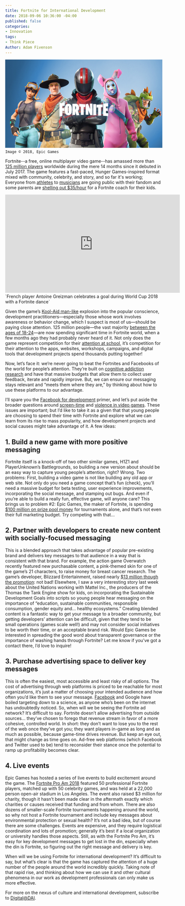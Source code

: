```yaml
---
title: Fortnite for International Development
date: 2018-09-06 10:36:00 -04:00
published: false
categories:
- Innovation
tags:
- Think Piece
Author: Adam Fivenson
---
```



![fortnite-superhero-art-01-ps4-us-27apr18.jpg](/uploads/fortnite-superhero-art-01-ps4-us-27apr18.jpg)`Image © 2018, Epic Games`

Fortnite--a free, online multiplayer video game--has amassed more than [125 million players](https://www.epicgames.com/fortnite/en-US/news/announcing-2018-2019-fortnite-competitive-season) worldwide during the mere 14 months since it debuted in July 2017. The game features a fast-paced, Hunger Games-inspired format mixed with community, celebrity, and story, and so far it's working; Everyone from [athletes](https://ftw.usatoday.com/2018/03/fortnite-is-taking-over-the-sports-world) to [musicians](https://www.theverge.com/2018/3/15/17123424/ninja-drake-fortnite-twitch-stream-record-travis-scott-juju) are going public with their fandom and some parents are [shelling out $35/hour]( https://www.sfgate.com/technology/businessinsider/article/Parents-are-paying-as-much-as-35-an-hour-for-13123982.php) for a Fortnite coach for their kids. 

<iframe width="560" height="315" src="https://www.youtube.com/embed/84EjlkrtnQ4" frameborder="0" allow="autoplay; encrypted-media" allowfullscreen></iframe>`French player Antoine Greizman celebrates a goal during World Cup 2018 with a Fortnite dance`

<!--more-->

Given the game’s [Kool-Aid man-like](https://www.youtube.com/watch?v=_fjEViOF4JE) explosion into the popular conscience, development practitioners—especially those whose work involves awareness or behavior change, which I suspect is most of us—should be paying close attention. 125 million people—the vast majority [between the ages of 18-24](https://www.vertoanalytics.com/chart-week-deep-dive-fortnite/)—are now spending significant time in Fortnite world, when a few months ago they had probably never heard of it. Not only does the game represent competition for their [attention at school](https://www.nbcnews.com/tech/video-games/parents-work-put-boundaries-fortnite-during-school-year-n904516), it’s competition for their attention to the apps, websites, workshops, campaigns, and digital tools that development projects spend thousands putting together! 

Now, let’s face it: we’re never going to beat the Fortnites and Facebooks of the world for people’s attention. They’re built on [cognitive addiction research](http://www.slate.com/articles/technology/technology/2017/11/facebook_was_designed_to_be_addictive_does_that_make_it_evil.html) and have that massive budgets that allow them to collect user feedback, iterate and rapidly improve. But, we can ensure our messaging stays relevant and “meets them where they are,” by thinking about how to use these platforms to our advantage.
 
I’ll spare you the [Facebook for development](https://dai-global-digital.com/facebook-chatbot.html) primer, and let’s put aside the broader questions around [screen-time](https://www.npr.org/sections/ed/2018/02/06/579555110/what-the-screen-time-experts-do-with-their-own-kids) and [violence in video games](https://www.businessinsider.com/video-games-and-violence-2018-3). These issues are important; but I’d like to take it as a given that that young people are choosing to spend their time with Fortnite and explore what we can learn from its rise to mass popularity, and how development projects and social causes might take advantage of it. A few ideas:

## 1. Build a new game with more positive messaging
Fortnite itself is a knock-off of two other similar games, H1Z1 and PlayerUnknown’s Battlegrounds, so building a new version about <insert development theme here> should be an easy way to capture young people’s attention, right? Wrong. Two problems: First, building a video game is not like building any old app or web site. Not only do you need a game concept that’s fun (check), you’ll need a massive budget for beta testing, user experience improvements, incorporating the social message, and stamping out bugs. And even if you’re able to build a really fun, effective game, will anyone care? This brings us to problem #2: Epic Games, the maker of Fortnite, is spending [$100 million on prize pool money](https://www.theverge.com/2018/5/21/17376748/fortnite-battle-royale-epic-games-e-sports-100-million-prize-pool-tournaments) for tournaments alone, and that’s not even their full marketing budget. Try competing with that...

## 2. Partner with developers to create new content with socially-focused messaging
This is a blended approach that takes advantage of popular pre-existing brand and delivers key messages to that audience in a way that is consistent with that brand. For example, the action game Overwatch recently featured new purchasable content, a pink-themed skin for one of the game’s 21 characters, to raise money for breast cancer research. The game’s developer, Blizzard Entertainment, raised nearly [$13 million though the promotion](https://news.blizzard.com/en-us/overwatch/21931801/thank-you-pink-mercy-raises-more-than-12-7-million-usd-for-the-breast-cancer-research-foundation): not bad! Elsewhere, I saw a very interesting story last week about the United Nations working with Mattel Inc., the producers of the Thomas the Tank Engine show for kids, on incorporating the Sustainable Development Goals into scripts so young people hear messaging on the importance of “education, sustainable communities, responsible consumption, gender equity and… healthy ecosystems.” Creating blended content is a fantastic way to get your message to a broader community, but getting developers’ attention can be difficult, given that they tend to be small operations (games scale well!) and may not consider social initiatives to be worth their time, or an acceptable brand risk. Would Epic Games be interested in spreading the good word about transparent governance or the importance of washing hands through Fortnite? Let me know if you’ve got a contact there, I’d love to inquire! 

## 3. Purchase advertising space to deliver key messages
This is often the easiest, most accessible and least risky of all options. The cost of advertising through web platforms is priced to be reachable for most organizations, it’s just a matter of choosing your intended audience and how often you’d like them to see your message. [Facebook](https://www.facebook.com/business/products/ads) and Google have boiled targeting down to a science, as anyone who’s been on the internet has undoubtedly noticed.  So, when will we be seeing the Fortnite ad network? It’s difficult to say. Fortnite doesn’t allow advertising from outside sources… they’ve chosen to forego that revenue stream in favor of a more cohesive, controlled world. In short: they don’t want to lose you to the rest of the web once they’ve got you; they want players in-game as long and as much as possible, because game-time drives revenue. But keep an eye out, that might change as time goes on. Ad-free web platforms (which Facebook and Twitter used to be) tend to reconsider their stance once the potential to ramp up profitability becomes clear. 

## 4. Live events
Epic Games has hosted a series of live events to build excitement around the game. The [Fortnite Pro Am  2018](https://www.epicgames.com/fortnite/en-US/pro-am2018) featured 50 professional Fortnite players, matched up with 50 celebrity games, and was held at a 22,000 person open-air stadium in Los Angeles. The event also raised $3 million for charity, though it hasn’t been made clear in the aftermath exactly which charities or causes received that funding and from whom. There are also dozens of smaller-scale Fortnite tournaments happening around the world, so why not host a Fortnite tournament and include key messages about environmental protection or sexual health? It’s not a bad idea, but of course there are some challenges. Events are expensive, and they require logistical coordination and lots of promotion; generally it’s best if a local organization or university handles those aspects. Still, as with the Fortnite Pro Am, it’s easy for key development messages to get lost in the din, especially when the din is Fortnite, so figuring out the right message and delivery is key. 

When will we be using Fortnite for international development? It’s difficult to say, but what’s clear is that the game has captured the attention of a huge number of the people around the world incredibly quickly. Taking note of that rapid rise, and thinking about how we can use it and other cultural phenomena in our work as development professionals can only make us more effective. 

For more on the nexus of culture and international development, subscribe to [Digital@DAI](https://confirmsubscription.com/h/r/066AFBA15492935C).